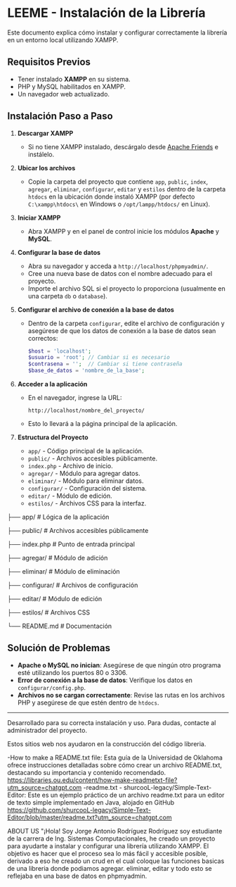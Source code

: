 # LEEME - Instalación de la Librería

Este documento explica cómo instalar y configurar correctamente la librería en un entorno local utilizando XAMPP.

## Requisitos Previos
- Tener instalado **XAMPP** en su sistema.
- PHP y MySQL habilitados en XAMPP.
- Un navegador web actualizado.

## Instalación Paso a Paso

1. **Descargar XAMPP**
   - Si no tiene XAMPP instalado, descárgalo desde [Apache Friends](https://www.apachefriends.org/es/index.html) e instálelo.

2. **Ubicar los archivos**
   - Copie la carpeta del proyecto que contiene `app`, `public`, `index`, `agregar`, `eliminar`, `configurar`, `editar` y `estilos` dentro de la carpeta `htdocs` en la ubicación donde instaló XAMPP (por defecto `C:\xampp\htdocs\` en Windows o `/opt/lampp/htdocs/` en Linux).

3. **Iniciar XAMPP**
   - Abra XAMPP y en el panel de control inicie los módulos **Apache** y **MySQL**.

4. **Configurar la base de datos**
   - Abra su navegador y acceda a `http://localhost/phpmyadmin/`.
   - Cree una nueva base de datos con el nombre adecuado para el proyecto.
   - Importe el archivo SQL si el proyecto lo proporciona (usualmente en una carpeta `db` o `database`).

5. **Configurar el archivo de conexión a la base de datos**
   - Dentro de la carpeta `configurar`, edite el archivo de configuración y asegúrese de que los datos de conexión a la base de datos sean correctos:
     ```php
     $host = 'localhost';
     $usuario = 'root'; // Cambiar si es necesario
     $contrasena = '';  // Cambiar si tiene contraseña
     $base_de_datos = 'nombre_de_la_base';
     ```

6. **Acceder a la aplicación**
   - En el navegador, ingrese la URL:
     ```
     http://localhost/nombre_del_proyecto/
     ```
   - Esto lo llevará a la página principal de la aplicación.

7. **Estructura del Proyecto**
   - `app/` - Código principal de la aplicación.
   - `public/` - Archivos accesibles públicamente.
   - `index.php` - Archivo de inicio.
   - `agregar/` - Módulo para agregar datos.
   - `eliminar/` - Módulo para eliminar datos.
   - `configurar/` - Configuración del sistema.
   - `editar/` - Módulo de edición.
   - `estilos/` - Archivos CSS para la interfaz.
   
├── app/            # Lógica de la aplicación

├── public/         # Archivos accesibles públicamente

├── index.php       # Punto de entrada principal

├── agregar/        # Módulo de adición

├── eliminar/       # Módulo de eliminación

├── configurar/     # Archivos de configuración

├── editar/         # Módulo de edición

├── estilos/        # Archivos CSS

└── README.md       # Documentación


## Solución de Problemas
- **Apache o MySQL no inician**: Asegúrese de que ningún otro programa esté utilizando los puertos 80 o 3306.
- **Error de conexión a la base de datos**: Verifique los datos en `configurar/config.php`.
- **Archivos no se cargan correctamente**: Revise las rutas en los archivos PHP y asegúrese de que estén dentro de `htdocs`.

---
Desarrollado para su correcta instalación y uso. Para dudas, contacte al administrador del proyecto.

Estos sitios web nos ayudaron en la construcción del código libreria.

-How to make a README.txt file: Esta guía de la Universidad de Oklahoma ofrece instrucciones detalladas sobre cómo crear un archivo README.txt,
destacando su importancia y contenido recomendado. https://libraries.ou.edu/content/how-make-readmetxt-file?utm_source=chatgpt.com
-readme.txt - shurcooL-legacy/Simple-Text-Editor: Este es un ejemplo práctico de un archivo readme.txt 
para un editor de texto simple implementado en Java, alojado en GitHub https://github.com/shurcooL-legacy/Simple-Text-Editor/blob/master/readme.txt?utm_source=chatgpt.com

ABOUT US
"¡Hola! Soy Jorge Antonio Rodríguez Rodríguez soy estudiante de la carrera de Ing. Sistemas Computacionales, he creado un proyecto para ayudarte a instalar y configurar una librería utilizando XAMPP. 
El objetivo es hacer que el proceso sea lo más fácil y accesible posible, derivado a eso he creado un crud en el cual coloque las funciones basicas de una libreria 
donde podiamos agregar. eliminar, editar y todo esto se reflejaba en una base de datos en phpmyadmin.
